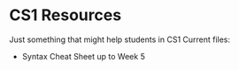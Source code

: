 # CS1 Resources
Just something that might help students in CS1
Current files:
* Syntax Cheat Sheet up to Week 5
